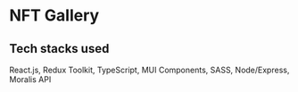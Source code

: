 # NFT Gallery 

## Tech stacks used
React.js, Redux Toolkit, TypeScript, MUI Components, SASS, Node/Express, Moralis API 